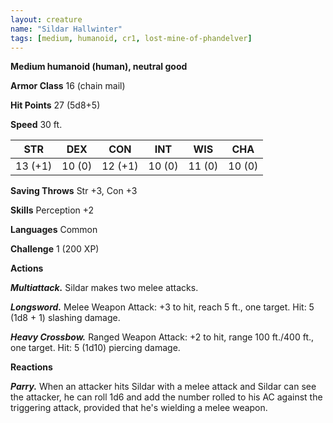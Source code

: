 ```yaml
---
layout: creature
name: "Sildar Hallwinter"
tags: [medium, humanoid, cr1, lost-mine-of-phandelver]
---
```


**Medium humanoid (human), neutral good**

**Armor Class** 16 (chain mail)

**Hit Points** 27 (5d8+5)

**Speed** 30 ft.

|   STR   |   DEX   |   CON   |   INT   |   WIS   |   CHA   |
|:-----:|:-----:|:-----:|:-----:|:-----:|:-----:|
| 13 (+1) | 10 (0) | 12 (+1) | 10 (0) | 11 (0) | 10 (0) |

**Saving Throws** Str +3, Con +3

**Skills** Perception +2

**Languages** Common

**Challenge** 1 (200 XP)

**Actions**

***Multiattack.*** Sildar makes two melee attacks.

***Longsword.*** Melee Weapon Attack: +3 to hit, reach 5 ft., one target. Hit: 5 (1d8 + 1) slashing damage.

***Heavy Crossbow.*** Ranged Weapon Attack: +2 to hit, range 100 ft./400 ft., one target. Hit: 5 (1d10) piercing damage.

**Reactions**

***Parry.*** When an attacker hits Sildar with a melee attack and Sildar can see the attacker, he can roll 1d6 and add the number rolled to his AC against the triggering attack, provided that he's wielding a melee weapon.

